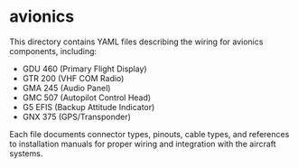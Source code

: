 # avionics

This directory contains YAML files describing the wiring for avionics components, including:

- GDU 460 (Primary Flight Display)
- GTR 200 (VHF COM Radio)
- GMA 245 (Audio Panel)
- GMC 507 (Autopilot Control Head)
- G5 EFIS (Backup Attitude Indicator)
- GNX 375 (GPS/Transponder)

Each file documents connector types, pinouts, cable types, and references to installation manuals for proper wiring and integration with the aircraft systems.
